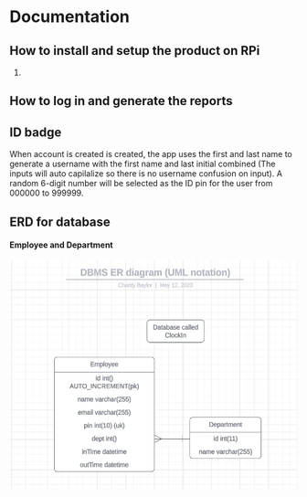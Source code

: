 # Documentation

## How to install and setup the product on RPi

<ol>
  <li></li>
</ol>

## How to log in and generate the reports



## ID badge

<p>When account is created is created, the app uses the first and last name to generate a username with the first name and last initial combined (The inputs will auto capilalize so there is no username confusion on input). A random 6-digit number will be selected as the ID pin for the user from 000000 to 999999.</p>

## ERD for database

#### Employee and Department
<img src="https://github.com/SICTC-CS/web-app-final-ethan-alex-charity-matthew-nick/blob/main/img/database.png" height="400px">
<img src="" height="400px">
